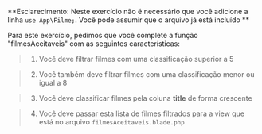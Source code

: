 **Esclarecimento: Neste exercício não é necessário que você adicione a linha `use App\Filme;`. Você pode assumir que o arquivo já está incluído **

Para este exercício, pedimos que você complete a função "filmesAceitaveis" com as seguintes características:

> 1. Você deve filtrar filmes com uma classificação superior a 5

> 2. Você também deve filtrar filmes com uma classificação menor ou igual a 8

> 3. Você deve classificar filmes pela coluna **title** de forma crescente

> 4. Você deve passar esta lista de filmes filtrados para a view que está no arquivo `filmesAceitaveis.blade.php`
